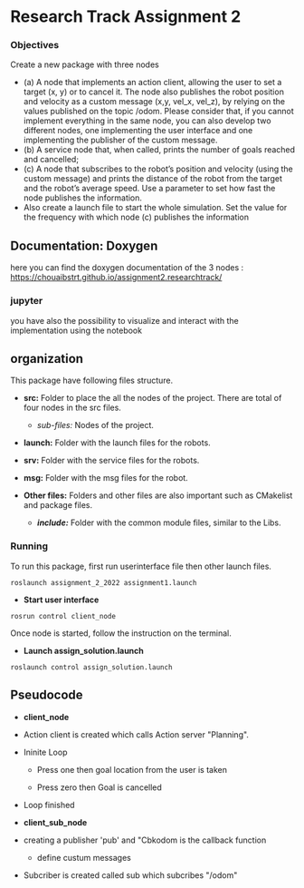# Research Track Assignment 2

### Objectives
Create a new package with three nodes
- (a) A node that implements an action client, allowing the user to set a target (x, y) or to cancel it. The node
also publishes the robot position and velocity as a custom message (x,y, vel_x, vel_z), by relying on the values
published on the topic /odom. Please consider that, if you cannot implement everything in the same node, you
can also develop two different nodes, one implementing the user interface and one implementing the publisher
of the custom message.
- (b) A service node that, when called, prints the number of goals reached and cancelled;
- (c) A node that subscribes to the robot’s position and velocity (using the custom message) and prints the
distance of the robot from the target and the robot’s average speed. Use a parameter to set how fast the
node publishes the information.
- Also create a launch file to start the whole simulation. Set the value for the frequency with which node (c) publishes
the information

## Documentation: Doxygen
here you can find the doxygen documentation of the 3 nodes :
<https://chouaibstrt.github.io/assignment2.researchtrack/>

### jupyter
you have also the possibility to visualize and interact with the implementation using the notebook

  


## organization


This package have following files structure. 
- **src:** Folder to place the all the nodes of the project. There are total of four nodes in the src files.

  - *sub-files:* Nodes of the project.

- **launch:** Folder with the launch files for the robots.

- **srv:** Folder with the service files for the robots. 
  
- **msg:** Folder with the msg files for the robot.

- **Other files:** Folders and other files are also important such as CMakelist and package files.

    - ***include:*** Folder with the common module files, similar to the Libs.


### Running

To run this package, first run userinterface file then other launch files. 

``` 
roslaunch assignment_2_2022 assignment1.launch
```
- **Start user interface**
``` 
rosrun control client_node
```
Once node is started, follow the instruction on the terminal. 


- **Launch assign_solution.launch**
``` 
roslaunch control assign_solution.launch
```


## Pseudocode 


- **client_node**
- Action client is created which calls Action server "Planning".

- Ininite Loop

  - Press one then goal location from the user is taken

  - Press zero then Goal is cancelled
 
- Loop finished

- **client_sub_node**
- creating a publisher 'pub' and "Cbkodom is the callback function

  

  - define custum messages

- Subcriber is created called sub which subcribes "/odom"
